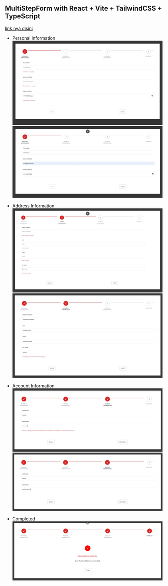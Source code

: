 ## MultiStepForm with React + Vite + TailwindCSS + TypeScript

[link nya disini](https://formforman.netlify.app/)

- Personal Information
![PersonalInformation](multistepform/public/img/PersonalInformationRq.jpg)
![PersonalInformation](multistepform/public/img/PersonalInformation.jpg)

- Address Information
![AddressInformation](multistepform/public/img/AddressInformationRq.jpg)
![AddressInformation](multistepform/public/img/AddressInformation.jpg)

- Account Information
![AccountInformation](multistepform/public/img/AccountInformationRq.jpg)
![AccountInformation](multistepform/public/img/AccountInformation.jpg)

- Completed
![Completed](multistepform/public/img/Complete.jpg)